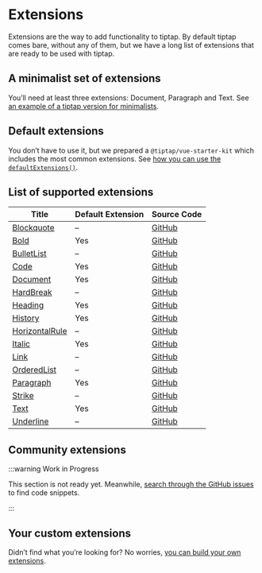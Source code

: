 # Extensions

Extensions are the way to add functionality to tiptap. By default tiptap comes bare, without any of them, but we have a long list of extensions that are ready to be used with tiptap.

## A minimalist set of extensions

You’ll need at least three extensions: Document, Paragraph and Text. See [an example of a tiptap version for minimalists](/examples/simple).

## Default extensions

You don’t have to use it, but we prepared a `@tiptap/vue-starter-kit` which includes the most common extensions. See [how you can use the `defaultExtensions()`](/examples/basic).

## List of supported extensions

| Title                                             | Default Extension | Source Code                                                                                       |
| ------------------------------------------------- | ----------------- | ------------------------------------------------------------------------------------------------- |
| [Blockquote](/api/extensions/blockquote)          | –                 | [GitHub](https://github.com/ueberdosis/tiptap-next/blob/main/packages/extension-blockquote/)      |
| [Bold](/api/extensions/bold)                      | Yes               | [GitHub](https://github.com/ueberdosis/tiptap-next/blob/main/packages/extension-bold/)            |
| [BulletList](/api/extensions/bullet-list)         | –                 | [GitHub](https://github.com/ueberdosis/tiptap-next/blob/main/packages/extension-bullet-list/)     |
| [Code](/api/extensions/code)                      | Yes               | [GitHub](https://github.com/ueberdosis/tiptap-next/blob/main/packages/extension-code/)            |
| [Document](/api/extensions/document)              | Yes               | [GitHub](https://github.com/ueberdosis/tiptap-next/blob/main/packages/extension-document/)        |
| [HardBreak](/api/extensions/hard-break)           | –                 | [GitHub](https://github.com/ueberdosis/tiptap-next/blob/main/packages/extension-hard-break/)      |
| [Heading](/api/extensions/heading)                | Yes               | [GitHub](https://github.com/ueberdosis/tiptap-next/blob/main/packages/extension-heading/)         |
| [History](/api/extensions/history)                | Yes               | [GitHub](https://github.com/ueberdosis/tiptap-next/blob/main/packages/extension-history/)         |
| [HorizontalRule](/api/extensions/horizontal-rule) | –                 | [GitHub](https://github.com/ueberdosis/tiptap-next/blob/main/packages/extension-horizontal-rule/) |
| [Italic](/api/extensions/italic)                  | Yes               | [GitHub](https://github.com/ueberdosis/tiptap-next/blob/main/packages/extension-italic/)          |
| [Link](/api/extensions/link)                      | –                 | [GitHub](https://github.com/ueberdosis/tiptap-next/blob/main/packages/extension-link/)            |
| [OrderedList](/api/extensions/ordered-list)       | –                 | [GitHub](https://github.com/ueberdosis/tiptap-next/blob/main/packages/extension-ordered-list/)    |
| [Paragraph](/api/extensions/paragraph)            | Yes               | [GitHub](https://github.com/ueberdosis/tiptap-next/blob/main/packages/extension-paragraph/)       |
| [Strike](/api/extensions/strike)                  | –                 | [GitHub](https://github.com/ueberdosis/tiptap-next/blob/main/packages/extension-strike/)          |
| [Text](/api/extensions/text)                      | Yes               | [GitHub](https://github.com/ueberdosis/tiptap-next/blob/main/packages/extension-text/)            |
| [Underline](/api/extensions/underline)            | –                 | [GitHub](https://github.com/ueberdosis/tiptap-next/blob/main/packages/extension-underline/)       |

<!-- | [CodeBlock](/api/extensions/code-block) | Yes | [GitHub](https://github.com/ueberdosis/tiptap-next/blob/main/packages/extension-code-block/) -->
<!-- | [CodeBlockHighlight](/api/extensions/code-block-highlight) | – | [GitHub](https://github.com/ueberdosis/tiptap-next/blob/main/packagescode-block-highlight/extension-/) -->
<!-- | [Collaboration](/api/extensions/collaboration) | – | [GitHub](https://github.com/ueberdosis/tiptap-next/blob/main/packages/extension-collaboration/) -->
<!-- | [ListItem](/api/extensions/list-item) | – | [GitHub](https://github.com/ueberdosis/tiptap-next/blob/main/packages/extension-list-item/) -->
<!-- | [Mention](/api/extensions/mention) | – | [GitHub](https://github.com/ueberdosis/tiptap-next/blob/main/packages/extension-mention/) -->
<!-- | [Placeholder](/api/extensions/placeholder) | – | [GitHub](https://github.com/ueberdosis/tiptap-next/blob/main/packages/extension-placeholder/) -->
<!-- | [TableCell](/api/extensions/table-cell) | – | [GitHub](https://github.com/ueberdosis/tiptap-next/blob/main/packages/extension-table-cell/) -->
<!-- | [TableHeader](/api/extensions/table-header) | – | [GitHub](https://github.com/ueberdosis/tiptap-next/blob/main/packages/extension-table-header/) -->
<!-- | [TableRow](/api/extensions/table-row) | – | [GitHub](https://github.com/ueberdosis/tiptap-next/blob/main/packages/extension-table-row/) -->
<!-- | [TodoItem](/api/extensions/todo-item) | – | [GitHub](https://github.com/ueberdosis/tiptap-next/blob/main/packages/extension-todo-item/) -->
<!-- | [TodoList](/api/extensions/todo-list) | – | [GitHub](https://github.com/ueberdosis/tiptap-next/blob/main/packages/extension-todo-list/) -->

## Community extensions

:::warning Work in Progress

This section is not ready yet. Meanwhile, [search through the GitHub issues](https://github.com/ueberdosis/tiptap/issues) to find code snippets.

:::

## Your custom extensions

Didn’t find what you’re looking for? No worries, [you can build your own extensions](/guide/custom-extensions).

[@npmjs-tiptap-commands]: https://npmjs.org/package/tiptap-commands
